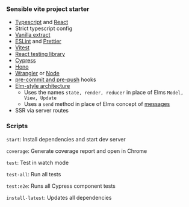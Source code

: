 ### Sensible vite project starter

- [Typescript](https://github.com/microsoft/TypeScript) and [React](https://github.com/facebook/react)
- Strict typescript config
- [Vanilla extract](https://vanilla-extract.style)
- [ESLint](https://github.com/eslint/eslint) and [Prettier](https://github.com/prettier/prettier)
- [Vitest](https://vitest.dev)
- [React testing library](https://github.com/testing-library/react-testing-library)
- [Cypress](https://github.com/cypress-io/cypress)
- [Hono](https://github.com/honojs/hono)
- [Wrangler](https://github.com/cloudflare/wrangler2) or [Node](https://nodejs.dev)
- [pre-commit and pre-push](https://github.com/toplenboren/simple-git-hooks) hooks
- [Elm-style architecture](https://guide.elm-lang.org/architecture/)
  - Uses the names `state, render, reducer` in place of Elms `Model, View, Update`
  - Uses a `send` method in place of Elms concept of [messages](https://guide.elm-lang.org/architecture/buttons.html#:~:text=generate%20a-,message)
- SSR via server routes

### Scripts

`start`: Install dependencies and start dev server

`coverage`: Generate coverage report and open in Chrome

`test`: Test in watch mode

`test-all`: Run all tests

`test:e2e`: Runs all Cypress component tests

`install-latest`: Updates all dependencies
